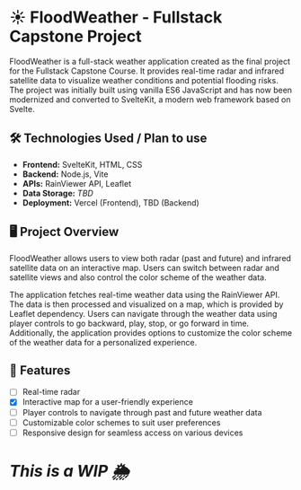 # ☀️ FloodWeather - Fullstack Capstone Project

FloodWeather is a full-stack weather application created as the final project for the Fullstack Capstone Course. It provides real-time radar and infrared satellite data to visualize weather conditions and potential flooding risks. The project was initially built using vanilla ES6 JavaScript and has now been modernized and converted to SvelteKit, a modern web framework based on Svelte.

## 🛠️ Technologies Used / Plan to use

- **Frontend:** SvelteKit, HTML, CSS
- **Backend:** Node.js, Vite
- **APIs:** RainViewer API, Leaflet
- **Data Storage:** _TBD_
- **Deployment:** Vercel (Frontend), TBD (Backend)

## 🖥️ Project Overview

FloodWeather allows users to view both radar (past and future) and infrared satellite data on an interactive map. Users can switch between radar and satellite views and also control the color scheme of the weather data.

The application fetches real-time weather data using the RainViewer API. The data is then processed and visualized on a map, which is provided by Leaflet dependency. Users can navigate through the weather data using player controls to go backward, play, stop, or go forward in time. Additionally, the application provides options to customize the color scheme of the weather data for a personalized experience.

## 📌 Features

- [ ] Real-time radar
- [x] Interactive map for a user-friendly experience
- [ ] Player controls to navigate through past and future weather data
- [ ] Customizable color schemes to suit user preferences
- [ ] Responsive design for seamless access on various devices

#

# **_This is a WIP 🌦️_**
